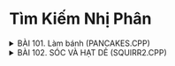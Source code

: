 # Tìm Kiếm Nhị Phân

<details>
<summary>
BÀI 101. Làm bánh (PANCAKES.CPP) 
</summary>
	
Nhận định: Mỗi con gà sẽ có thời gian để trứng là t<sub>i</sub>. 

Sau thời gian là **T** thì con gà **i** sẽ để được phần trứng là **T/t<sub>i</sub>**.

Có **N** con gà và cần **x** quả trứng.

Nhận thấy nếu **T** càng lớn thì số lượng trứng càng nhiều. Nên mình sẽ tìm kiếm nhị phần để tìm ra thời gian nhỏ nhất để có **x** quả trứng.

Đầu tiên khoảng thời gian T có thể từ 1 đến 10<sup>18</sup>. Mình sẽ tìm kiếm nhị phân trong khoảng này.

```cpp

#include <bits/stdc++.h>

using namespace std;

int main() {
	int n;
	long long x, T;
	cin >> n >> x;
	vector<int> t(n);
	for (int i = 0; i < n; i++) {
		cin >> t[i];
	}
	long long l = 1, r = 1e18;
	long long ans = 0;
	while (l <= r) {
		long long m = (l + r) / 2;
		long long sum = 0;
		for (int i = 0; i < n; i++) {
			sum += m / t[i];
		}
		if (sum >= x) {
			ans = m;
			r = m - 1;
		} else {
			l = m + 1;
		}
	}
	cout << ans << endl;
	return 0;
}

```

</details>

<details>
<summary>
BÀI 102. SÓC VÀ HẠT DẺ (SQUIRR2.CPP)
</summary>
	
Nhận định: Mỗi cây hạt dẻ có thời gian chờ hạt đầu tiên là t<sub>i</sub>. Tiếp đó cứ sau mỗi thời gian là **p<sub>i</sub>** thì cây sẽ cho ra thêm 1 hạt dẻ.

Sau thời gian là **T** thì cây **i** sẽ cho ra được phần hạt dẻ là **(T - t<sub>i</sub>) / p<sub>i</sub>** + 1.

Nhận thấy nếu **T** càng lớn thì số lượng hạt dẻ càng nhiều. Có **M** cây hạt dẻ, **N** chú sóc và cần **K** hạt dẻ.

Nên mình sẽ tìm kiếm nhị phần trong **T**. Mỗi **T** chúng ta có được số lượng hạt dẻ của mỗi cây trong **M** cây, tìm **N** cây có nhiều hạt dẻ nhất. Nếu tổng số hạt dẻ của **N** cây đó >= **K**, thì đó có thể là đán án, tiếp tục tìm T nhỏ hơn. Ngược lại thì tìm T lớn hơn.

```cpp
#include <bits/stdc++.h>

using namespace std;

int main() {
	int m, n, k;
	cin >> m >> n >> k;
	vector<int> t(m), p(m);
	for (int i = 0; i < m; i++) {
		cin >> t[i];
	}
	for (int i = 0; i < m; i++) {
		cin >> p[i];
	}
	long long l = 0, r = 1e18;
	long long ans = 0;
	while (l <= r) {
		long long T = (l + r) / 2;
		vector<long long> a(m);
		for (int i = 0; i < m; i++) {
			a[i] = (T - t[i]) / p[i] + 1;
		}
		sort(a.begin(), a.end(), greater<long long>());
		long long sum = 0;
		for (int i = 0; i < n; i++) {
			sum += a[i];
		}
		if (sum >= k) {
			ans = T;
			r = T - 1;
		} else {
			l = T + 1;
		}
	}
	cout << ans << endl;
	return 0;
}
```

</details>